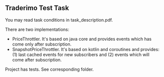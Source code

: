 ## Traderimo Test Task

You may read task conditions in task_description.pdf.

There are two implementations:

- PriceThrottler. It's based on java core and provides events which has come only after subscription.
- SnapshotPriceThrottler. It's based on kotlin and coroutines and provides: (1) last cached events for new subscribers
  and (2) events which will come after subscription.
  
Project has tests. See corresponding folder.